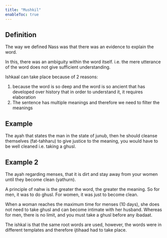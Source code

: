 ```yaml
---
title: "Mushkil"
enableToc: true
---
```

## Definition
The way we defined Nass was that there was an evidence to explain the word. 

In this, there was an ambiguity within the word itself. i.e. the mere utterance of the word does not give sufficient understanding.

Ishkaal can take place because of 2 reasons:
1. because the word is so deep and the word is so ancient that has developed over history that in order to understand it, it requires elaboration
3. The sentence has multiple meanings and therefore we need to filter the meanings

## Example
The ayah that states the man in the state of junub, then he should cleanse themselves (fat-tahharu) to give justice to the meaning, you would have to be well cleaned i.e. taking a ghusl.

## Example 2
The ayah regarding menses, that it is dirt and stay away from your women until they become clean (yathurn).

A principle of nahw is the greater the word, the greater the meaning. So for men, it was to do ghusl. For women, it was just to become clean.

When a woman reaches the maximum time for menses (10 days), she does not need to take ghusl and can become intimate with her husband. Whereas for men, there is no limit, and you must take a ghusl before any ibadaat.

The ishkal is that the same root words are used, however, the words were in different templates and therefore ijtihaad had to take place.